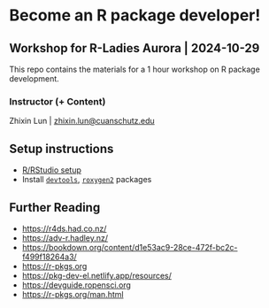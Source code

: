 
# Become an R package developer!
## Workshop for R-Ladies Aurora | 2024-10-29

This repo contains the materials for a 1 hour workshop on R package development.

### Instructor (+ Content)
Zhixin Lun | zhixin.lun@cuanschutz.edu

## Setup instructions
- [R/RStudio setup](https://github.com/rladies-eastlansing/meetup-presentations/blob/master/presentations/R_Rstudio_setup_instructions.md)
- Install [`devtools`](https://cran.r-project.org/web/packages/devtools/index.html), [`roxygen2`](https://cran.r-project.org/web/packages/roxygen2/vignettes/roxygen2.html) packages

## Further Reading
* https://r4ds.had.co.nz/
* https://adv-r.hadley.nz/
* https://bookdown.org/content/d1e53ac9-28ce-472f-bc2c-f499f18264a3/
* https://r-pkgs.org
* https://pkg-dev-el.netlify.app/resources/
* https://devguide.ropensci.org
* https://r-pkgs.org/man.html


